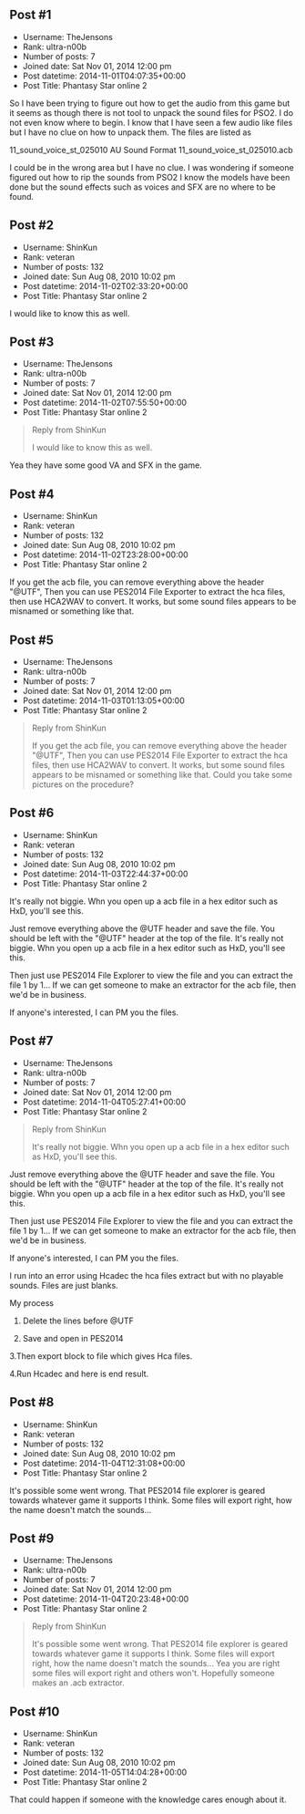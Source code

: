 ## Post #1
- Username: TheJensons
- Rank: ultra-n00b
- Number of posts: 7
- Joined date: Sat Nov 01, 2014 12:00 pm
- Post datetime: 2014-11-01T04:07:35+00:00
- Post Title: Phantasy Star online 2

So I have been trying to figure out how to get the audio from this game but it seems as though there is not tool to unpack the sound files for PSO2.
I do not even know where to begin. I know that I have seen a few audio like files but I have no clue on how to unpack them. The files are listed as

11_sound_voice_st_025010 AU Sound Format
11_sound_voice_st_025010.acb


I could be in the wrong area but I have no clue. I was wondering if someone figured out how to rip the sounds from PSO2 I know the models have been done but the sound effects such as voices and SFX are no where to be found.
## Post #2
- Username: ShinKun
- Rank: veteran
- Number of posts: 132
- Joined date: Sun Aug 08, 2010 10:02 pm
- Post datetime: 2014-11-02T02:33:20+00:00
- Post Title: Phantasy Star online 2

I would like to know this as well.
## Post #3
- Username: TheJensons
- Rank: ultra-n00b
- Number of posts: 7
- Joined date: Sat Nov 01, 2014 12:00 pm
- Post datetime: 2014-11-02T07:55:50+00:00
- Post Title: Phantasy Star online 2

> Reply from ShinKun
>
> I would like to know this as well.

Yea they have some good VA and SFX in the game.
## Post #4
- Username: ShinKun
- Rank: veteran
- Number of posts: 132
- Joined date: Sun Aug 08, 2010 10:02 pm
- Post datetime: 2014-11-02T23:28:00+00:00
- Post Title: Phantasy Star online 2

If you get the acb file, you can remove everything above the header "@UTF", Then you can use PES2014 File Exporter to extract the hca files, then use HCA2WAV to convert. It works, but some sound files appears to be misnamed or something like that.
## Post #5
- Username: TheJensons
- Rank: ultra-n00b
- Number of posts: 7
- Joined date: Sat Nov 01, 2014 12:00 pm
- Post datetime: 2014-11-03T01:13:05+00:00
- Post Title: Phantasy Star online 2

> Reply from ShinKun
>
> If you get the acb file, you can remove everything above the header "@UTF", Then you can use PES2014 File Exporter to extract the hca files, then use HCA2WAV to convert. It works, but some sound files appears to be misnamed or something like that.
Could you take some pictures on the procedure?
## Post #6
- Username: ShinKun
- Rank: veteran
- Number of posts: 132
- Joined date: Sun Aug 08, 2010 10:02 pm
- Post datetime: 2014-11-03T22:44:37+00:00
- Post Title: Phantasy Star online 2

It's really not biggie. Whn you open up a acb file in a hex editor such as HxD, you'll see this.
 

Just remove everything above the @UTF header and save the file. You should be left with the "@UTF" header at the top of the file. 
It's really not biggie. Whn you open up a acb file in a hex editor such as HxD, you'll see this.
 

Then just use PES2014 File Explorer to view the file and you can extract the file 1 by 1... If we can get someone to make an extractor for the acb file, then we'd be in business.

If anyone's interested, I can PM you the files.
## Post #7
- Username: TheJensons
- Rank: ultra-n00b
- Number of posts: 7
- Joined date: Sat Nov 01, 2014 12:00 pm
- Post datetime: 2014-11-04T05:27:41+00:00
- Post Title: Phantasy Star online 2

> Reply from ShinKun
>
> It's really not biggie. Whn you open up a acb file in a hex editor such as HxD, you'll see this.
 

Just remove everything above the @UTF header and save the file. You should be left with the "@UTF" header at the top of the file. 
It's really not biggie. Whn you open up a acb file in a hex editor such as HxD, you'll see this.
 

Then just use PES2014 File Explorer to view the file and you can extract the file 1 by 1... If we can get someone to make an extractor for the acb file, then we'd be in business.

If anyone's interested, I can PM you the files.

I run into an error using Hcadec the hca files extract but with no playable sounds. Files are just blanks.

My process
1. Delete the lines before @UTF



2. Save and open in PES2014


3.Then export block to file which gives Hca files.


4.Run Hcadec and here is end result.
## Post #8
- Username: ShinKun
- Rank: veteran
- Number of posts: 132
- Joined date: Sun Aug 08, 2010 10:02 pm
- Post datetime: 2014-11-04T12:31:08+00:00
- Post Title: Phantasy Star online 2

It's possible some went wrong. That PES2014 file explorer is geared towards whatever game it supports I think. Some files will export right, how the name doesn't match the sounds...
## Post #9
- Username: TheJensons
- Rank: ultra-n00b
- Number of posts: 7
- Joined date: Sat Nov 01, 2014 12:00 pm
- Post datetime: 2014-11-04T20:23:48+00:00
- Post Title: Phantasy Star online 2

> Reply from ShinKun
>
> It's possible some went wrong. That PES2014 file explorer is geared towards whatever game it supports I think. Some files will export right, how the name doesn't match the sounds...
 Yea you are right some files will export right and others won't. Hopefully someone makes an .acb extractor.
## Post #10
- Username: ShinKun
- Rank: veteran
- Number of posts: 132
- Joined date: Sun Aug 08, 2010 10:02 pm
- Post datetime: 2014-11-05T14:04:28+00:00
- Post Title: Phantasy Star online 2

That could happen if someone with the knowledge cares enough about it.
